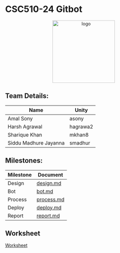 # CSC510-24 Gitbot

<p align="center">
<img alt="logo" width="200" height="200" src="https://github.ncsu.edu/csc510-fall2019/CSC510-24/blob/master/images/logo.png">
</p>

## Team Details:

Name | Unity
------------ | -------------
Amal Sony | asony
Harsh Agrawal | hagrawa2
Sharique Khan | mkhan8
Siddu Madhure Jayanna | smadhur

## Milestones:

Milestone | Document
-------------- | ---------------
Design | [design.md](https://github.ncsu.edu/csc510-fall2019/CSC510-24/blob/master/documents/design.md)
Bot | [bot.md](https://github.ncsu.edu/csc510-fall2019/CSC510-24/blob/master/documents/bot.md)
Process | [process.md](https://github.ncsu.edu/csc510-fall2019/CSC510-24/blob/master/documents/process.md)
Deploy | [deploy.md](https://github.ncsu.edu/csc510-fall2019/CSC510-24/blob/master/documents/deploy.md)
Report | [report.md](https://github.ncsu.edu/csc510-fall2019/CSC510-24/blob/master/documents/report.md)

## Worksheet
[Worksheet](https://github.ncsu.edu/csc510-fall2019/CSC510-24/blob/master/documents/worksheet.md)



  


